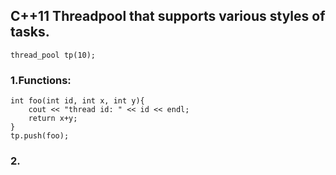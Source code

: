 ## C++11 Threadpool that supports various styles of tasks.
    thread_pool tp(10);

### 1.Functions:

    int foo(int id, int x, int y){
        cout << "thread id: " << id << endl;
        return x+y;
    }
    tp.push(foo);

### 2.
